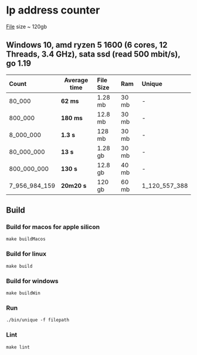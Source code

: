 # Ip address counter

[File](https://ecwid-vgv-storage.s3.eu-central-1.amazonaws.com/ip_addresses.zip]) size ~ 120gb

## Windows 10, amd ryzen 5 1600 (6 cores, 12 Threads, 3.4 GHz), sata ssd (read 500 mbit/s), go 1.19

| Count         |  Average time  | File Size      | Ram       | Unique            |
|:------------- |----------------|:---------------|:----------|:------------------|
| 80_000        |   **62    ms** |  1.28 mb       |  30 mb    |  -                |
| 800_000       |   **180   ms** |  12.8 mb       |  30 mb    |  -                |
| 8_000_000     |   **1.3   s**  |  128  mb       |  30 mb    |  -                |
| 80_000_000    |   **13    s**  |  1.28 gb       |  30 mb    |  -                |
| 800_000_000   |   **130   s**  |  12.8 gb       |  40 mb    |  -                |
| 7_956_984_159 |   **20m20 s**  |  120  gb       |  60 mb    |  1_120_557_388    |

## Build
### Build for macos for apple silicon
`make buildMacos`
### Build for linux
`make build`
### Build for windows
`make buildWin`

### Run 
`./bin/unique -f filepath`

### Lint 
`make lint`